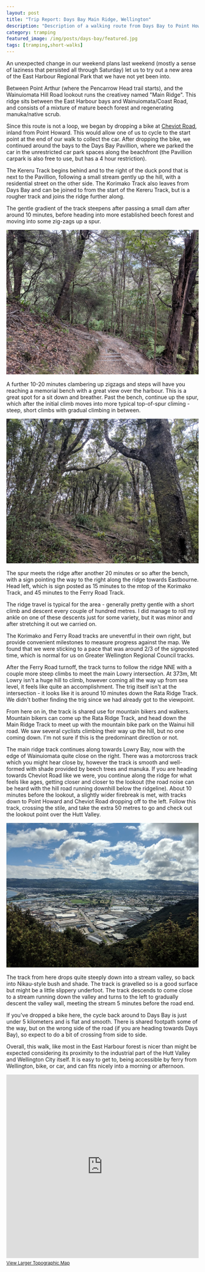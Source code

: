 ```yaml
---
layout: post
title: "Trip Report: Days Bay Main Ridge, Wellington"
description: "Description of a walking route from Days Bay to Point Howard, Eastbourne, Lower Hutt Wellington"
category: tramping
featured_image: /img/posts/days-bay/featured.jpg
tags: [tramping,short-walks]
---
```


An unexpected change in our weekend plans last weekend (mostly a sense of laziness that persisted
all through Saturday) let us to try out a new area of the East Harbour Regional Park that we have
not yet been into. 

Between Point Arthur (where the Pencarrow Head trail starts), and the Wainuiomata Hill Road lookout
runs the creativey named "Main Ridge". This ridge sits between the East Harbour bays and
Wainuiomata/Coast Road, and consists of a mixture of mature beech forest and regenerating
manuka/native scrub. 

Since this route is not a loop, we began by dropping a bike at [Cheviot
Road](https://goo.gl/maps/TNNUpY5gwNH2), inland from Point Howard. This would allow one of us to
cycle to the start point at the end of our walk to collect the car. After dropping the bike, we
continued around the bays to the Days Bay Pavillion, where we parked the car in the unrestricted car
park spaces along the beachfront (the Pavillion carpark is also free to use, but has a 4 hour
restriction). 

The Kereru Track begins behind and to the right of the duck pond that is next to the Pavillion,
following a small stream gently up the hill, with a residential street on the other side. The
Korimako Track also leaves from Days Bay and can be joined to from the start of the Kereru Track,
but is a rougher track and joins the ridge further along.

The gentle gradient of the track steepens after passing a small dam after around 10 minutes, before
heading into more established beech forest and moving into some zig-zags up a spur.

![Zig-zags at the start of the spur](/img/posts/days-bay/spur.jpg)

A further 10-20 minutes clambering up zigzags and steps will have you reaching a memorial bench with
a great view over the harbour. This is a great spot for a sit down and breather. Past the bench,
continue up the spur, which after the initial climb moves into more typical top-of-spur climing -
steep, short climbs with gradual climbing in between.

![Near the top of the ridge](/img/posts/days-bay/top-of-spur.jpg)

The spur meets the ridge after another 20 minutes or so after the bench,  with a sign pointing the
way to the right along the ridge towards Eastbourne. Head left, which is sign posted as 15 minutes
to the mtop of the Korimako Track, and 45 minutes to the Ferry Road Track.

The ridge travel is typical for the area - generally pretty gentle with a short climb and descent
every couple of hundred metres. I did manage to roll my ankle on one of these descents just for some
variety, but it was minor and after stretching it out we carried on.

The Korimako and Ferry Road tracks are uneventful in their own right, but provide convenient
milestones to measure progress against the map. We found that we were sticking to a pace that was
around 2/3 of the signposted time, which is normal for us on Greater Wellington Regional Council
tracks.

After the Ferry Road turnoff, the track turns to follow the ridge NNE with a couple more steep
climbs to meet the main Lowry intersection. At 373m, Mt Lowry isn't a huge hill to climb, however
coming all the way up from sea level, it feels like quite an accomplishment. The trig itself isn't
at the intersection - it looks like it is around 10 minutes down the Rata Ridge Track. We didn't
bother finding the trig since we had already got to the viewpoint. 

From here on in, the track is shared use for mountain bikers and walkers. Mountain bikers can come
up the Rata Ridge Track, and head down the Main Ridge Track to meet up with the mountain bike park
on the Wainui hill road. We saw several cyclists climbing their way up the hill, but no one coming
down. I'm not sure if this is the predominant direction or not.

The main ridge track continues along towards Lowry Bay, now with the edge of Wainuiomata quite close
on the right. There was a motorcross track which you might hear close by, however the track is
smooth and well-formed with shade provided by beech trees and manuka. If you are heading towards
Cheviot Road like we were, you continue along the ridge for what feels like ages, getting closer and
closer to the lookout (the road noise can be heard with the hill road running downhill below the
ridgeline). About 10 minutes before the lookout, a slightly wider firebreak is met, with tracks down
to Point Howard and Cheviot Road dropping off to the left. Follow this track, crossing the stile,
and take the extra 50 metres to go and check out the lookout point over the Hutt Valley.

![Hutt Valley Lookout](/img/posts/days-bay/hutt-valley-lookout.jpg)

The track from here drops quite steeply down into a stream valley, so back into Nikau-style bush and
shade. The track is gravelled so is a good surface but might be a little slippery underfoot. The
track descends to come close to a stream running down the valley and turns to the left to gradually
descent the valley wall, meeting the stream 5 minutes before the road end.

If you've dropped a bike here, the cycle back around to Days Bay is just under 5 kilometers and is
flat and smooth. There is shared footpath some of the way, but on the wrong side of the road (if you
are heading towards Days Bay), so expect to do a bit of crossing from side to side. 

Overall, this walk, like most in the East Harbour forest is nicer than might be expected considering
its proximity to the industrial part of the Hutt Valley and Wellington City itself. It is easy to
get to, being accessible by ferry from Wellington, bike, or car, and can fits nicely into a morning
or afternoon. 

<iframe width="100%" height="480" frameborder="0" scrolling="no" marginheight="0" marginwidth="0" src="http://www.topomap.co.nz/NZTopoMapEmbedded?v=2&ll=-41.271546,174.915247&z=15"></iframe><br /><small><a href="http://www.topomap.co.nz/NZTopoMap?v=2&ll=-41.271546,174.915247&z=15" style="text-align:left">View Larger Topographic Map</a></small>
